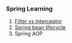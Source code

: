 ### Spring Learning

1. [Filter vs Interceptor](doc/filter_interceptor.MD)
2. [Spring bean lifecycle](doc/spring_bean_lifecycle.MD)
3. Spring AOP 
